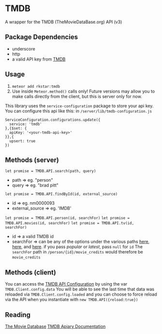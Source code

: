 TMDB
===============

A wrapper for the TMDB (TheMovieDataBase.org) API (v3)

## Package Dependencies
* underscore
* http
* a valid API key from [TMDB](https://www.themoviedb.org)

## Usage
1. `meteor add rkstar:tmdb`
2. Use inside `Meteor.method()` calls only! Future versions may allow you to make calls directly from the client, but this is server only for now.

This library uses the `service-configuration` package to store your api key. You can configure this api like this:
in `/server/lib/tmdb-configuration.js`
```
ServiceConfiguration.configurations.update({
  service: 'tmdb'
},{$set: {
  apiKey: '<your-tmdb-api-key>'
}},{
  upsert: true
})
```

## Methods (server)
`let promise = TMDB.API.search(path, query)`
* path => eg. "person"
* query => eg. "brad pitt"

`let promise = TMDB.API.findById(id, external_source)`
* id => eg. nm0000093
* external_source => eg. 'IMDB'

`let promise = TMDB.API.person(id, searchFor)`
`let promise = TMDB.API.movies(id, searchFor)`
`let promise = TMDB.API.tv(id, searchFor)`
* id => a valid TMDB id
* searchFor => can be any of the options under the various paths [here](http://docs.themoviedb.apiary.io/#reference/people), [here](http://docs.themoviedb.apiary.io/#reference/movies), and [here](http://docs.themoviedb.apiary.io/#reference/tv).  if you pass *popular* or *latest*, pass `null` for `id`
The `searchFor` path in `/person/{id}/movie_credits` would therefore be `movie_credits`

## Methods (client)
You can access the [TMDB API Configuration](http://docs.themoviedb.apiary.io/#reference/configuration) by using the var `TMDB.Client.config.data`
You will be able to see the last time that data was reloaded via `TMDB.Client.config.loaded` and you can choose to force reload via the API when you instantiate with `new TMDB.API({reload:true})`


## Reading
[The Movie Database](https://www.themoviedb.org)
[TMDB Apiary Documentation](http://docs.themoviedb.apiary.io/)
